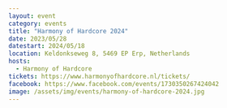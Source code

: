 ```yaml
---
layout: event
category: events
title: "Harmony of Hardcore 2024"
date: 2023/05/28
datestart: 2024/05/18
location: Keldonkseweg 8, 5469 EP Erp, Netherlands
hosts:
  - Harmony of Hardcore
tickets: https://www.harmonyofhardcore.nl/tickets/
facebook: https://www.facebook.com/events/1730350267424042
image: /assets/img/events/harmony-of-hardcore-2024.jpg
---
```

